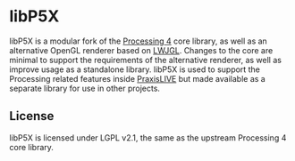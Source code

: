 # libP5X

libP5X is a modular fork of the [Processing 4](https://processing.org/) core
library, as well as an alternative OpenGL renderer based on
[LWJGL](https://www.lwjgl.org/). Changes to the core are minimal to support the
requirements of the alternative renderer, as well as improve usage as a standalone
library. libP5X is used to support the Processing related features inside
[PraxisLIVE](https://www.praxislive.org) but made available as a separate library
for use in other projects.

## License

libP5X is licensed under LGPL v2.1, the same as the upstream Processing 4 core
library.
